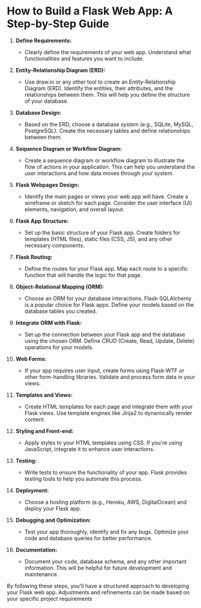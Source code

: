# How to Build a Flask Web App: A Step-by-Step Guide

1. **Define Requirements:**
   - Clearly define the requirements of your web app. Understand what functionalities and features you want to include.

2. **Entity-Relationship Diagram (ERD):**
   - Use draw.io or any other tool to create an Entity-Relationship Diagram (ERD). Identify the entities, their attributes, and the relationships between them. This will help you define the structure of your database.

3. **Database Design:**
   - Based on the ERD, choose a database system (e.g., SQLite, MySQL, PostgreSQL). Create the necessary tables and define relationships between them.

4. **Sequence Diagram or Workflow Diagram:**
   - Create a sequence diagram or workflow diagram to illustrate the flow of actions in your application. This can help you understand the user interactions and how data moves through your system.

5. **Flask Webpages Design:**
   - Identify the main pages or views your web app will have. Create a wireframe or sketch for each page. Consider the user interface (UI) elements, navigation, and overall layout.

6. **Flask App Structure:**
   - Set up the basic structure of your Flask app. Create folders for templates (HTML files), static files (CSS, JS), and any other necessary components.

7. **Flask Routing:**
   - Define the routes for your Flask app. Map each route to a specific function that will handle the logic for that page.

8. **Object-Relational Mapping (ORM):**
   - Choose an ORM for your database interactions. Flask-SQLAlchemy is a popular choice for Flask apps. Define your models based on the database tables you created.

9. **Integrate ORM with Flask:**
   - Set up the connection between your Flask app and the database using the chosen ORM. Define CRUD (Create, Read, Update, Delete) operations for your models.

10. **Web Forms:**
    - If your app requires user input, create forms using Flask-WTF or other form-handling libraries. Validate and process form data in your views.

11. **Templates and Views:**
    - Create HTML templates for each page and integrate them with your Flask views. Use template engines like Jinja2 to dynamically render content.

12. **Styling and Front-end:**
    - Apply styles to your HTML templates using CSS. If you're using JavaScript, integrate it to enhance user interactions.

13. **Testing:**
    - Write tests to ensure the functionality of your app. Flask provides testing tools to help you automate this process.

14. **Deployment:**
    - Choose a hosting platform (e.g., Heroku, AWS, DigitalOcean) and deploy your Flask app.

15. **Debugging and Optimization:**
    - Test your app thoroughly, identify and fix any bugs. Optimize your code and database queries for better performance.

16. **Documentation:**
    - Document your code, database schema, and any other important information. This will be helpful for future development and maintenance.

By following these steps, you'll have a structured approach to developing your Flask web app. Adjustments and refinements can be made based on your specific project requirements
